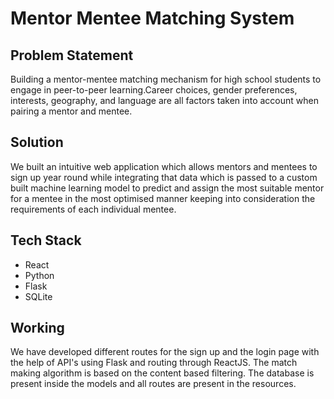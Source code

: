 # Mentor Mentee Matching System

## Problem Statement
Building a mentor-mentee matching mechanism for high school students to engage in peer-to-peer learning.Career choices, gender preferences, interests, geography, and language are all factors taken into account when pairing a mentor and mentee. 

## Solution
We built an intuitive web application which allows mentors and mentees to sign up year round while integrating that data which is passed to a custom built machine learning model to predict and assign the most suitable mentor for a mentee in the most optimised manner keeping into consideration the requirements of each individual mentee. 

## Tech Stack
* React
* Python
* Flask
* SQLite

## Working
We have developed different routes for the sign up and the login page with the help of API's using Flask and routing through ReactJS. The match making algorithm is based on the content based filtering. The database is present inside the models and all routes are present in the resources.

